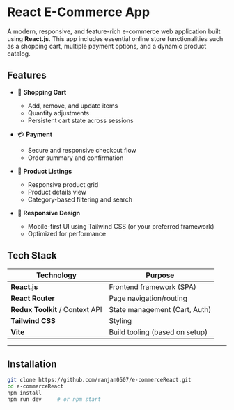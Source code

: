 # React E-Commerce App

A modern, responsive, and feature-rich e-commerce web application built using **React.js**. This app includes essential online store functionalities such as a shopping cart, multiple payment options, and a dynamic product catalog.

##  Features

- 🛒 **Shopping Cart**
  - Add, remove, and update items
  - Quantity adjustments
  - Persistent cart state across sessions

- 💳 **Payment**
  - Secure and responsive checkout flow
  - Order summary and confirmation

- 🧾 **Product Listings**
  - Responsive product grid
  - Product details view
  - Category-based filtering and search

- 📱 **Responsive Design**
  - Mobile-first UI using Tailwind CSS (or your preferred framework)
  - Optimized for performance


##  Tech Stack

| Technology     | Purpose                         |
|----------------|----------------------------------|
| **React.js**   | Frontend framework (SPA)         |
| **React Router** | Page navigation/routing       |
| **Redux Toolkit** / Context API | State management (Cart, Auth) |
| **Tailwind CSS** | Styling   |
| **Vite** | Build tooling (based on setup)  |

---

##  Installation

```bash
git clone https://github.com/ranjan0507/e-commerceReact.git
cd e-commerceReact
npm install
npm run dev     # or npm start
